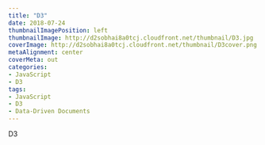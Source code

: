```yaml
---
title: "D3"
date: 2018-07-24
thumbnailImagePosition: left
thumbnailImage: http://d2sobhai8a0tcj.cloudfront.net/thumbnail/D3.jpg
coverImage: http://d2sobhai8a0tcj.cloudfront.net/thumbnail/D3cover.png
metaAlignment: center
coverMeta: out
categories:
- JavaScript
- D3
tags:
- JavaScript
- D3
- Data-Driven Documents
---
```


D3
